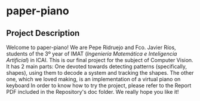 # paper-piano
## Project Description
Welcome to paper-piano! We are Pepe Ridruejo and Fco. Javier Ríos, students of the 3º year of IMAT (*Ingeniería Matemática e Inteligencia Artificial*) in ICAI.
This is our final project for the subject of Computer Vision. It has 2 main parts: One devoted towards detecting patterns (specifically, shapes), using them to decode a system and tracking the shapes. The other one, which we loved making, is an implementation of a virtual piano on keyboard
In order to know how to try the project, please refer to the Report PDF included in the Repository's doc folder. We really hope you like it!
